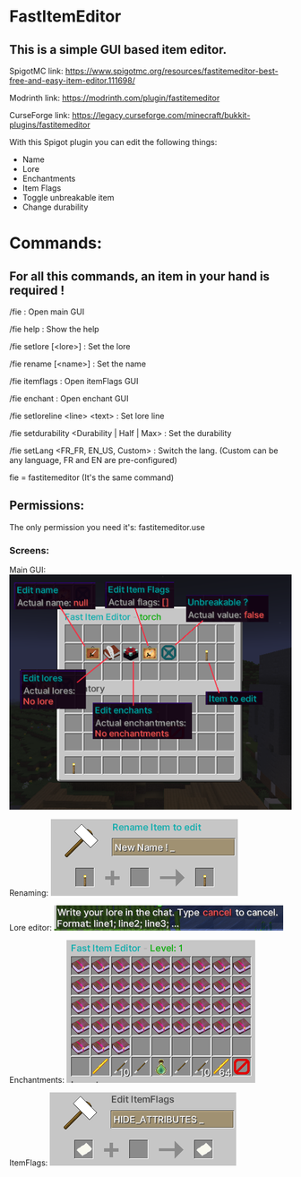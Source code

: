 # FastItemEditor

## This is a simple GUI based item editor.

SpigotMC link: https://www.spigotmc.org/resources/fastitemeditor-best-free-and-easy-item-editor.111698/

Modrinth link: https://modrinth.com/plugin/fastitemeditor

CurseForge link: https://legacy.curseforge.com/minecraft/bukkit-plugins/fastitemeditor

With this Spigot plugin you can edit the following things:

- Name
- Lore
- Enchantments
- Item Flags
- Toggle unbreakable item
- Change durability 

# Commands:
## For all this commands, an item in your hand is required !

/fie : Open main GUI

/fie help : Show the help

/fie setlore [&lt;lore&gt;] : Set the lore

/fie rename [&lt;name&gt;] : Set the name

/fie itemflags : Open itemFlags GUI

/fie enchant : Open enchant GUI

/fie setloreline &lt;line&gt; &lt;text&gt; : Set lore line

/fie setdurability &lt;Durability | Half | Max&gt; : Set the durability

/fie setLang &lt;FR_FR, EN_US, Custom&gt; : Switch the lang. (Custom can be any language, FR and EN are pre-configured)

fie = fastitemeditor (It's the same command)

## Permissions:
The only permission you need it's: fastitemeditor.use

### Screens:
Main GUI:
![Main Screen](https://github.com/Mathildeuh/FastItemEditor/blob/master/img/SpigotLanding.png?raw=true)

Renaming:
![Main Screen](https://github.com/Mathildeuh/FastItemEditor/blob/master/img/rename-gui.png?raw=true)

Lore editor:
![Main Screen](https://github.com/Mathildeuh/FastItemEditor/blob/master/img/lore-edit.png?raw=true)

Enchantments:
![Enchants](https://github.com/Mathildeuh/FastItemEditor/blob/master/img/enchant-gui.png?raw=true)

ItemFlags:
![ItemFlags](https://github.com/Mathildeuh/FastItemEditor/blob/master/img/itemflags-gui.png?raw=true)

 
